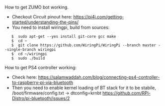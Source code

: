 
How to get ZUMO bot working.

* Checkout Circuit pinout here: https://pi4j.com/getting-started/understanding-the-pins/
* You need to install wiringpi, build from sources:
```
   $  sudo apt-get --yes install git-core gcc make
   $  cd ~
   $  git clone https://github.com/WiringPi/WiringPi --branch master --single-branch wiringpi
   $  cd ~/wiringpi
   $  sudo ./build
```

How to get PS4 controller working:

* Check here: https://salamwaddah.com/blog/connecting-ps4-controller-to-raspberry-pi-via-bluetooth
* Then you need to enable kernel loading of BT stack for it to be stabile, /boot/firmware/config.txt -> dtconfig=krnbt
  https://github.com/RPi-Distro/pi-bluetooth/issues/2